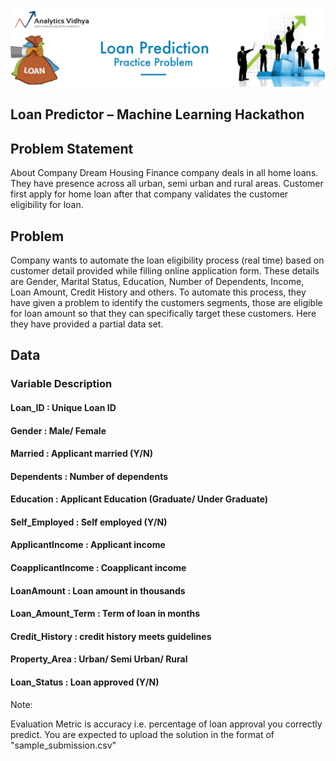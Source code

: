 ![title](Loan.png)

## Loan Predictor – Machine Learning Hackathon

## Problem Statement
About Company
Dream Housing Finance company deals in all home loans. They have presence across all urban, semi urban and rural areas. Customer first apply for home loan after that company validates the customer eligibility for loan.

## Problem
Company wants to automate the loan eligibility process (real time) based on customer detail provided while filling online application form. These details are Gender, Marital Status, Education, Number of Dependents, Income, Loan Amount, Credit History and others. To automate this process, they have given a problem to identify the customers segments, those are eligible for loan amount so that they can specifically target these customers. Here they have provided a partial data set.

## Data


### Variable                Description

#### Loan_ID           :    Unique Loan ID
#### Gender            :    Male/ Female
#### Married           :    Applicant married (Y/N)
#### Dependents        :    Number of dependents
#### Education         :    Applicant Education (Graduate/ Under Graduate)
#### Self_Employed     :    Self employed (Y/N)
#### ApplicantIncome   :    Applicant income
#### CoapplicantIncome :    Coapplicant income
#### LoanAmount        :    Loan amount in thousands
#### Loan_Amount_Term  :    Term of loan in months
#### Credit_History    :    credit history meets guidelines
#### Property_Area     :    Urban/ Semi Urban/ Rural
#### Loan_Status       :    Loan approved (Y/N)
 

Note: 

Evaluation Metric is accuracy i.e. percentage of loan approval you correctly predict.
You are expected to upload the solution in the format of "sample_submission.csv"
